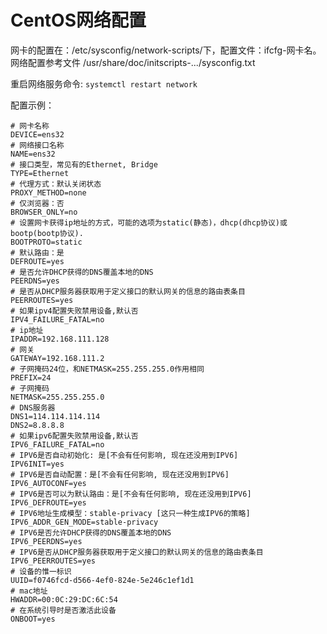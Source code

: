 # CentOS网络配置

网卡的配置在：/etc/sysconfig/network-scripts/下，配置文件：ifcfg-网卡名。
网络配置参考文件 /usr/share/doc/initscripts-.../sysconfig.txt

重启网络服务命令:
`systemctl restart network`

配置示例：

```properties
# 网卡名称
DEVICE=ens32
# 网络接口名称
NAME=ens32
# 接口类型，常见有的Ethernet, Bridge
TYPE=Ethernet
# 代理方式：默认关闭状态
PROXY_METHOD=none
# 仅浏览器：否
BROWSER_ONLY=no
# 设置网卡获得ip地址的方式，可能的选项为static(静态)，dhcp(dhcp协议)或bootp(bootp协议).
BOOTPROTO=static
# 默认路由：是
DEFROUTE=yes
# 是否允许DHCP获得的DNS覆盖本地的DNS
PEERDNS=yes
# 是否从DHCP服务器获取用于定义接口的默认网关的信息的路由表条目
PEERROUTES=yes
# 如果ipv4配置失败禁用设备,默认否
IPV4_FAILURE_FATAL=no
# ip地址
IPADDR=192.168.111.128
# 网关
GATEWAY=192.168.111.2
# 子网掩码24位，和NETMASK=255.255.255.0作用相同
PREFIX=24
# 子网掩码
NETMASK=255.255.255.0
# DNS服务器
DNS1=114.114.114.114
DNS2=8.8.8.8
# 如果ipv6配置失败禁用设备,默认否
IPV6_FAILURE_FATAL=no
# IPV6是否自动初始化: 是[不会有任何影响, 现在还没用到IPV6]
IPV6INIT=yes
# IPV6是否自动配置：是[不会有任何影响, 现在还没用到IPV6]
IPV6_AUTOCONF=yes
# IPV6是否可以为默认路由：是[不会有任何影响, 现在还没用到IPV6]
IPV6_DEFROUTE=yes
# IPV6地址生成模型：stable-privacy [这只一种生成IPV6的策略]
IPV6_ADDR_GEN_MODE=stable-privacy
# IPV6是否允许DHCP获得的DNS覆盖本地的DNS
IPV6_PEERDNS=yes
# IPV6是否从DHCP服务器获取用于定义接口的默认网关的信息的路由表条目
IPV6_PEERROUTES=yes
# 设备的惟一标识
UUID=f0746fcd-d566-4ef0-824e-5e246c1ef1d1
# mac地址
HWADDR=00:0C:29:DC:6C:54
# 在系统引导时是否激活此设备
ONBOOT=yes

```

